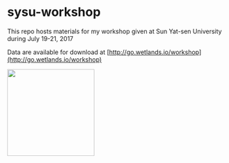 # sysu-workshop
This repo hosts materials for my workshop given at Sun Yat-sen University during July 19-21, 2017

Data are available for download at [http://go.wetlands.io/workshop](http://go.wetlands.io/workshop)

<img src="images/qr-code.png" width="200">

